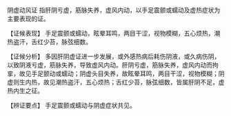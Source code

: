 阴虚动风证 指肝阴亏虚，筋脉失养，虚风内动，以手足震颤或蠕动及虚热症状为主要表现的证。

【证候表现】
手足震颤或蠕动，眩晕耳鸣，两目干涩，视物模糊，五心烦热，潮热盗汗，舌红少苔，脉弦细数。

【证候分析】
多因肝阴虚证进一步发展，或外感热病后耗伤阴液，或久病伤阴，以致阴液亏虚，筋脉失养，导致虚风内动。肝阴亏虚，筋脉失养，虚风内动而拘挛，故见手足颤动或蠕动；阴虚头目失养，故眩晕耳鸣，两目干涩，视物模糊；阴虚则生内热，故见潮热盗汗，五心烦热；舌红少苔，脉弦细数，皆属肝阴不足，虚热内生之征。

【辨证要点】
手足震颤或蠕动与阴虚症状共见。